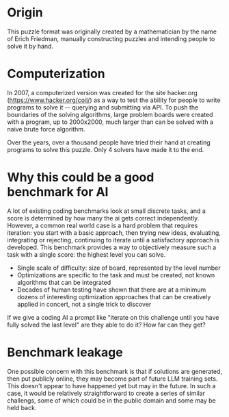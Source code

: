 # Origin
This puzzle format was originally created by a mathematician by the name of Erich Friedman, manually constructing puzzles and intending people to solve it by hand.

# Computerization
In 2007, a computerized version was created for the site hacker.org (https://www.hacker.org/coil/) as a way to test the ability for people to write programs to solve it -- querying and submitting via API. To push the boundaries of the solving algorithms, large problem boards were created with a program, up to 2000x2000, much larger than can be solved with a naive brute force algorithm.

Over the years, over a thousand people have tried their hand at creating programs to solve this puzzle. Only 4 solvers have made it to the end.

# Why this could be a good benchmark for AI

A lot of existing coding benchmarks look at small discrete tasks, and a score is determined by how many the ai gets correct independently. However, a common real world case is a hard problem that requires iteration: you start with a basic approach, then trying new ideas, evaluating, integrating or rejecting, continuing to iterate until a satisfactory approach is developed. This benchmark provides a way to objectively measure such a task with a single score: the highest level you can solve.

- Single scale of difficulty: size of board, represented by the level number
- Optimizations are specific to the task and must be created, not known algorithms that can be integrated
- Decades of human testing have shown that there are at a minimum dozens of interesting optimization approaches that can be creatively applied in concert, not a single trick to discover

If we give a coding AI a prompt like "iterate on this challenge until you have fully solved the last level" are they able to do it? How far can they get?

# Benchmark leakage

One possible concern with this benchmark is that if solutions are generated, then put publicly online, they may become part of future LLM training sets. This doesn't appear to have happened yet but may in the future. In such a case, it would be relatively straightforward to create a series of similar challengs, some of which could be in the public domain and some may be held back.
